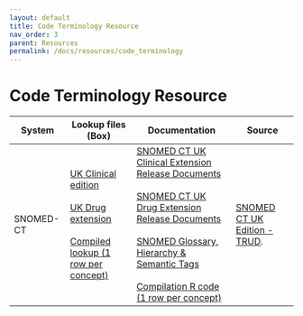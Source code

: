 ```yaml
---
layout: default
title: Code Terminology Resource
nav_order: 3
parent: Resources
permalink: /docs/resources/code_terminology
---
```


# Code Terminology Resource


| System | Lookup files (Box) | Documentation | Source |
| --- | --- | --- | --- |
| SNOMED-CT | [UK Clinical edition](https://hdruk.app.box.com/folder/176837745907)<br><br>[UK Drug extension](https://hdruk.app.box.com/folder/176839090369)<br><br>[Compiled lookup (1 row per concept)](https://hdruk.app.box.com/file/1059733222603) | [SNOMED CT UK Clinical Extension Release Documents](https://nhsengland.kahootz.com/connect.ti/t_c_home/browseFolder?fid=16607376)<br><br>[SNOMED CT UK Drug Extension Release Documents](https://nhsengland.kahootz.com/connect.ti/t_c_home/view?objectId=14540272)<br><br>[SNOMED Glossary, Hierarchy & Semantic Tags](https://hdruk.app.box.com/file/1060661938054)<br><br>[Compilation R code (1 row per concept)](https://hdruk.app.box.com/file/1059735084291) | <a href="https://isd.digital.nhs.uk/trud/users/guest/filters/0/categories/26" target="_blank">SNOMED CT UK Edition - TRUD</a>. |






